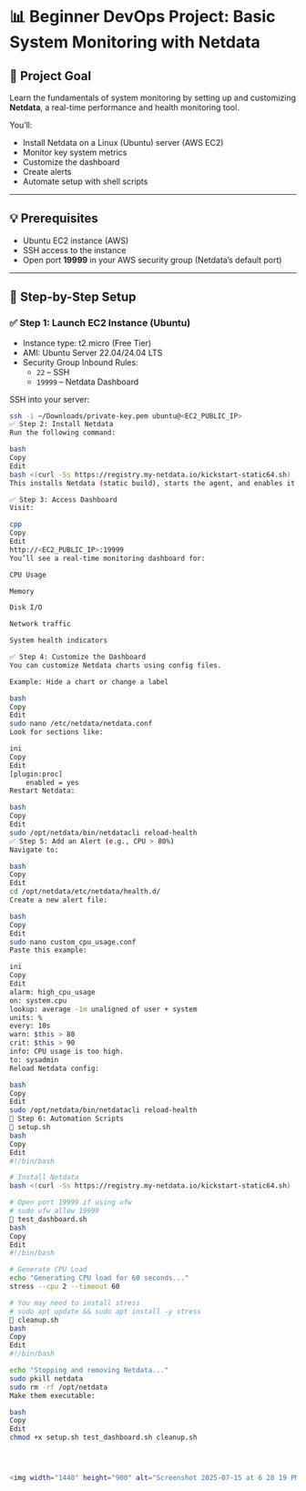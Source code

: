 # 📊 Beginner DevOps Project: Basic System Monitoring with Netdata

## 🎯 Project Goal
Learn the fundamentals of system monitoring by setting up and customizing **Netdata**, a real-time performance and health monitoring tool.

You’ll:
- Install Netdata on a Linux (Ubuntu) server (AWS EC2)
- Monitor key system metrics
- Customize the dashboard
- Create alerts
- Automate setup with shell scripts

---

## 💡 Prerequisites
- Ubuntu EC2 instance (AWS)
- SSH access to the instance
- Open port **19999** in your AWS security group (Netdata’s default port)

---

## 🔧 Step-by-Step Setup

### ✅ Step 1: Launch EC2 Instance (Ubuntu)
- Instance type: t2.micro (Free Tier)
- AMI: Ubuntu Server 22.04/24.04 LTS
- Security Group Inbound Rules:
  - `22` – SSH
  - `19999` – Netdata Dashboard

SSH into your server:
```bash
ssh -i ~/Downloads/private-key.pem ubuntu@<EC2_PUBLIC_IP>
✅ Step 2: Install Netdata
Run the following command:

bash
Copy
Edit
bash <(curl -Ss https://registry.my-netdata.io/kickstart-static64.sh)
This installs Netdata (static build), starts the agent, and enables it as a service.

✅ Step 3: Access Dashboard
Visit:

cpp
Copy
Edit
http://<EC2_PUBLIC_IP>:19999
You’ll see a real-time monitoring dashboard for:

CPU Usage

Memory

Disk I/O

Network traffic

System health indicators

✅ Step 4: Customize the Dashboard
You can customize Netdata charts using config files.

Example: Hide a chart or change a label

bash
Copy
Edit
sudo nano /etc/netdata/netdata.conf
Look for sections like:

ini
Copy
Edit
[plugin:proc]
    enabled = yes
Restart Netdata:

bash
Copy
Edit
sudo /opt/netdata/bin/netdatacli reload-health
✅ Step 5: Add an Alert (e.g., CPU > 80%)
Navigate to:

bash
Copy
Edit
cd /opt/netdata/etc/netdata/health.d/
Create a new alert file:

bash
Copy
Edit
sudo nano custom_cpu_usage.conf
Paste this example:

ini
Copy
Edit
alarm: high_cpu_usage
on: system.cpu
lookup: average -1m unaligned of user + system
units: %
every: 10s
warn: $this > 80
crit: $this > 90
info: CPU usage is too high.
to: sysadmin
Reload Netdata config:

bash
Copy
Edit
sudo /opt/netdata/bin/netdatacli reload-health
🤖 Step 6: Automation Scripts
🔧 setup.sh
bash
Copy
Edit
#!/bin/bash

# Install Netdata
bash <(curl -Ss https://registry.my-netdata.io/kickstart-static64.sh)

# Open port 19999 if using ufw
# sudo ufw allow 19999
🔧 test_dashboard.sh
bash
Copy
Edit
#!/bin/bash

# Generate CPU Load
echo "Generating CPU load for 60 seconds..."
stress --cpu 2 --timeout 60

# You may need to install stress
# sudo apt update && sudo apt install -y stress
🔧 cleanup.sh
bash
Copy
Edit
#!/bin/bash

echo "Stopping and removing Netdata..."
sudo pkill netdata
sudo rm -rf /opt/netdata
Make them executable:

bash
Copy
Edit
chmod +x setup.sh test_dashboard.sh cleanup.sh




<img width="1440" height="900" alt="Screenshot 2025-07-15 at 6 28 19 PM" src="https://github.com/user-attachments/assets/811b2b05-ecff-4995-9cf7-cb22260855c6" />

